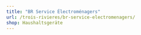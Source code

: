 ```yaml
---
title: "BR Service Électroménagers"
url: /trois-rivieres/br-service-electromenagers/
shop: Haushaltsgeräte
---
```

